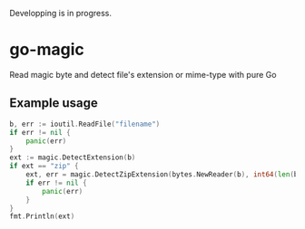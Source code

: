 Developping is in progress.

# go-magic
Read magic byte and detect file's extension or mime-type with pure Go

## Example usage
```go
b, err := ioutil.ReadFile("filename")
if err != nil {
	panic(err)
}
ext := magic.DetectExtension(b)
if ext == "zip" {
	ext, err = magic.DetectZipExtension(bytes.NewReader(b), int64(len(b)))
	if err != nil {
		panic(err)
	}
}
fmt.Println(ext)
```

